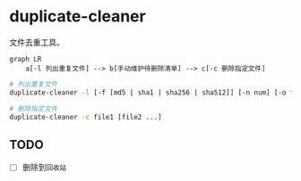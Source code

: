 # duplicate-cleaner

文件去重工具。

```mermaid
graph LR
    a[-l 列出重复文件] --> b[手动维护待删除清单] --> c[-c 删除指定文件]
```

```sh
# 列出重复文件
duplicate-cleaner -l [-f [md5 | sha1 | sha256 | sha512]] [-n num] [-o file] dir1 [dir2 ...]

# 删除指定文件
duplicate-cleaner -c file1 [file2 ...]
```

## TODO

- [ ] 删除到`回收站`
